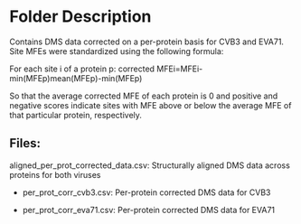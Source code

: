 # Folder Description
Contains DMS data corrected on a per-protein basis for CVB3 and EVA71. Site MFEs were standardized using the following formula:

For each site i of a protein p:
corrected MFEi=MFEi-min(MFEp)mean(MFEp)-min(MFEp)

So that the average corrected MFE of each protein is 0 and positive and negative scores indicate sites with MFE above or below the average MFE of that particular protein, respectively.

## Files:

aligned_per_prot_corrected_data.csv: Structurally aligned DMS data across proteins for both viruses

- per_prot_corr_cvb3.csv: Per-protein corrected DMS data for CVB3

- per_prot_corr_eva71.csv: Per-protein corrected DMS data for EVA71